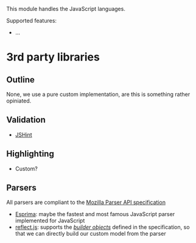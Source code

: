 This module handles the JavaScript languages.

Supported features:

* ...

# 3rd party libraries

## Outline

None, we use a pure custom implementation, are this is something rather opiniated.

## Validation

* [JSHint](http://jshint.com/)

## Highlighting

* Custom?

## Parsers

All parsers are compliant to the [Mozilla Parser API specification](https://developer.mozilla.org/en-US/docs/SpiderMonkey/Parser_API)

* [Esprima](http://esprima.org/): maybe the fastest and most famous JavaScript parser implemented for JavaScript
* [reflect.js](https://github.com/zaach/reflect.js): supports the [_builder objects_](https://developer.mozilla.org/en-US/docs/SpiderMonkey/Parser_API#Builder_objects) defined in the specification, so that we can directly build our custom model from the parser
